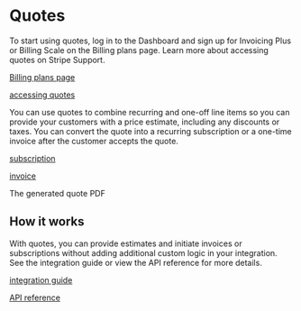 # Quotes

To start using quotes, log in to the Dashboard and sign up for Invoicing Plus or Billing Scale on the Billing plans page. Learn more about accessing quotes on Stripe Support.

[Billing plans page](https://dashboard.stripe.com/settings/billing/plans?utm_source=docs-quotes)

[accessing quotes](https://support.stripe.com/questions/how-to-access-quotes)

You can use quotes to combine recurring and one-off line items so you can provide your customers with a price estimate, including any discounts or taxes. ​​You can convert the quote into a recurring subscription or a one-time invoice after the customer accepts the quote.

[subscription](/billing/subscriptions/creating)

[invoice](/api/invoices)

The generated quote PDF

## How it works

With quotes, you can provide estimates and initiate invoices or subscriptions without adding additional custom logic in your integration. See the integration guide or view the API reference for more details.

[integration guide](/quotes/overview)

[API reference](/api/quotes)
